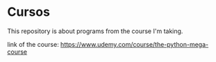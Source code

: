 # Cursos
This repository is about programs from the course I'm taking.

link of the course: https://www.udemy.com/course/the-python-mega-course

